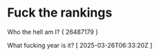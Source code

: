 # Fuck the rankings

Who the hell am I?
{ 26487179 }

What fucking year is it?
[ 2025-03-26T06:33:20Z ]
